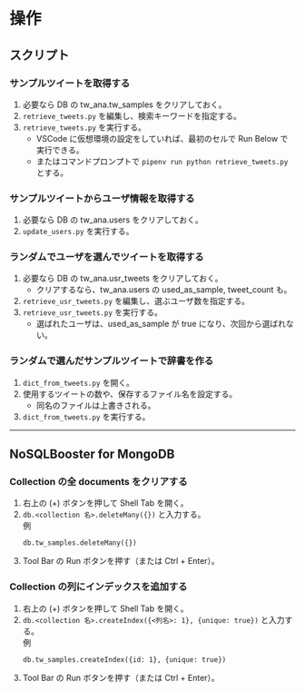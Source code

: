 # 操作

## スクリプト

### サンプルツイートを取得する

1. 必要なら DB の tw_ana.tw_samples をクリアしておく。
1. `retrieve_tweets.py` を編集し、検索キーワードを指定する。
1. `retrieve_tweets.py` を実行する。
    - VSCode に仮想環境の設定をしていれば、最初のセルで Run Below で実行できる。
    - またはコマンドプロンプトで `pipenv run python retrieve_tweets.py` とする。

### サンプルツイートからユーザ情報を取得する

1. 必要なら DB の tw_ana.users をクリアしておく。
1. `update_users.py` を実行する。

### ランダムでユーザを選んでツイートを取得する

1. 必要なら DB の tw_ana.usr_tweets をクリアしておく。
    - クリアするなら、tw_ana.users の used_as_sample, tweet_count も。
1. `retrieve_usr_tweets.py` を編集し、選ぶユーザ数を指定する。
1. `retrieve_usr_tweets.py` を実行する。
    - 選ばれたユーザは、used_as_sample が true になり、次回から選ばれない。

### ランダムで選んだサンプルツイートで辞書を作る

1. `dict_from_tweets.py` を開く。
1. 使用するツイートの数や、保存するファイル名を設定する。
    - 同名のファイルは上書きされる。
1. `dict_from_tweets.py` を実行する。

---
## NoSQLBooster for MongoDB

### Collection の全 documents をクリアする

1. 右上の (+) ボタンを押して Shell Tab を開く。
1. `db.<collection 名>.deleteMany({})` と入力する。  
    例
    ```
    db.tw_samples.deleteMany({})
    ```
1. Tool Bar の Run ボタンを押す（または Ctrl + Enter）。

### Collection の列にインデックスを追加する

1. 右上の (+) ボタンを押して Shell Tab を開く。
1. `db.<collection 名>.createIndex({<列名>: 1}, {unique: true})` と入力する。  
    例
    ```
    db.tw_samples.createIndex({id: 1}, {unique: true})
    ```
1. Tool Bar の Run ボタンを押す（または Ctrl + Enter）。
